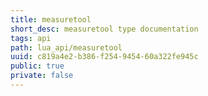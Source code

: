 ```yaml
---
title: measuretool
short_desc: measuretool type documentation
tags: api
path: lua_api/measuretool
uuid: c819a4e2-b386-f254-9454-60a322fe945c
public: true
private: false
---
```




